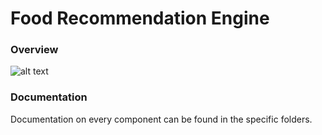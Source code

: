 # Food Recommendation Engine


### Overview

![alt text](https://github.com/helenanebel/bigdataproject/blob/master/images/architecture.png "Architecture")

### Documentation

Documentation on every component can be found in the specific folders.
